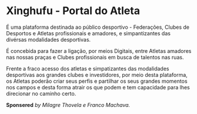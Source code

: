 # Xinghufu - Portal do Atleta

É uma plataforma destinada ao público desportivo - Federações, Clubes de Desportos e Atletas profissionais e amadores, e simpantizantes das divérsas modalidades desportivas.

É concebida para fazer a ligação, por meios Digitais, entre Atletas amadores nas nossas praças e Clubes profissionais em busca de talentos nas ruas.

Frente a fraco acesso dos atletas e simpatizantes das modalidades  desportivas aos grandes clubes e investidores, por meio desta plataforma, os Atletas poderão criar seus perfis e partilhar os seus grandes momentos nos campos e desta forma atrair os que podem e tem capacidade para lhes direcionar no caminho certo.











**Sponsered** _by Milagre Thovela e Franco Machava._
